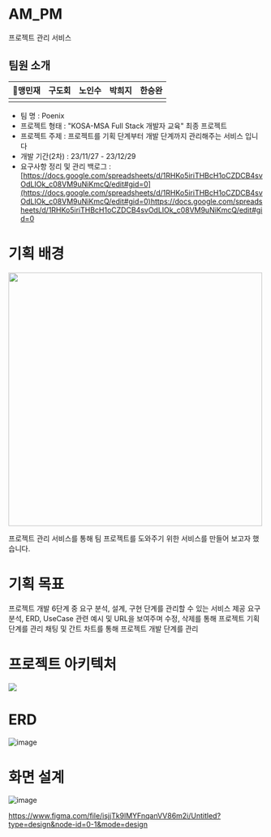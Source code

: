 # AM_PM
프로젝트 관리 서비스
<img src="">
## 팀원 소개

🏅맹민재|구도회|노인수|박희지|한승완
:---:|:---:|:---:|:---:|:---:|
<img src="">|<img src="">|<img src="">|<img src="">|<img src="">|

- 팀 명 : Poenix
- 프로젝트 형태 : "KOSA-MSA Full Stack 개발자 교육" 최종 프로젝트
- 프로젝트 주제 : 프로젝트를 기획 단계부터 개발 단계까지 관리해주는 서비스 입니다
- 개발 기간(2차) : 23/11/27 - 23/12/29
- 요구사항 정리 및 관리 백로그 : [https://docs.google.com/spreadsheets/d/1RHKo5iriTHBcH1oCZDCB4svOdLIOk_c08VM9uNiKmcQ/edit#gid=0](https://docs.google.com/spreadsheets/d/1RHKo5iriTHBcH1oCZDCB4svOdLIOk_c08VM9uNiKmcQ/edit#gid=0)https://docs.google.com/spreadsheets/d/1RHKo5iriTHBcH1oCZDCB4svOdLIOk_c08VM9uNiKmcQ/edit#gid=0

# 기획 배경
<img src="https://github.com/Phoenix-kosa/AM_PM/assets/86212081/0a25e612-65e7-47ae-bc17-e8afd5e192d5" width = 500> 
  
프로젝트 관리 서비스를 통해 팀 프로젝트를 도와주기 위한 서비스를 만들어 보고자 했습니다.

# 기획 목표
프로젝트 개발 6단계 중 요구 분석, 설계, 구현 단계를 관리할 수 있는 서비스 제공
요구 분석, ERD, UseCase 관련 예시 및 URL을 보여주며 수정, 삭제를 통해 프로젝트 기획 단계를 관리
채팅 및 간트 차트를 통해 프로젝트 개발 단계를 관리

# 프로젝트 아키텍처

<img src="https://github.com/Phoenix-kosa/AM_PM/assets/86212081/3b190240-b543-49f3-b46c-8dbd1817d42a" widht= 500>

# ERD
![image](https://github.com/Phoenix-kosa/AM_PM/assets/86212081/86ab3295-1644-4d5d-bd64-c69a6dcd1667)

# 화면 설계
![image](https://github.com/Phoenix-kosa/AM_PM/assets/86212081/dc12cee6-cbc7-44a0-8f21-ce39849b8026)

https://www.figma.com/file/isjjTk9lMYFnqanVV86m2i/Untitled?type=design&node-id=0-1&mode=design

